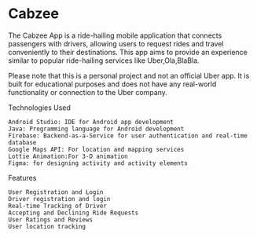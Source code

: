 # Cabzee
The Cabzee App is a ride-hailing mobile application that connects passengers with drivers, allowing users to request rides 
and travel conveniently to their destinations. This app aims to provide an experience similar to popular ride-hailing services
like Uber,Ola,BlaBla.

Please note that this is a personal project and not an official Uber app. 
It is built for educational purposes and does not have any real-world functionality or connection to the Uber company.

Technologies Used

    Android Studio: IDE for Android app development
    Java: Programming language for Android development
    Firebase: Backend-as-a-Service for user authentication and real-time database
    Google Maps API: For location and mapping services
    Lottie Animation:For 3-D animation
    Figma: for designing activity and activity elements


Features

    User Registration and Login
    Driver registration and login
    Real-time Tracking of Driver
    Accepting and Declining Ride Requests
    User Ratings and Reviews
    User location tracking

